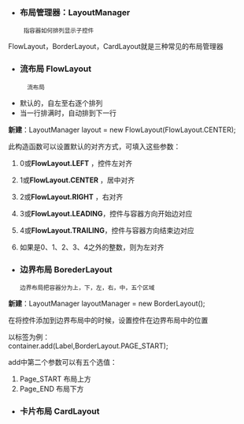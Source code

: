 - ### 布局管理器：LayoutManager
       指容器如何排列显示子控件

FlowLayout，BorderLayout，CardLayout就是三种常见的布局管理器

- ### 流布局 FlowLayout
        流布局
    
- 默认的，自左至右逐个排列
- 当一行排满时，自动排到下一行

**新建**：LayoutManager layout = new FlowLayout(FlowLayout.CENTER);

此构造函数可以设置默认的对齐方式，可填入这些参数：

1. 0或**FlowLayout.LEFT** ，控件左对齐

2. 1或**FlowLayout.CENTER** ，居中对齐

3. 2或**FlowLayout.RIGHT** ，右对齐

4. 3或**FlowLayout.LEADING**，控件与容器方向开始边对应

5. 4或**FlowLayout.TRAILING**，控件与容器方向结束边对应

6. 如果是0、1、2、3、4之外的整数，则为左对齐

- ### 边界布局 BorederLayout
      边界布局把容器分为上，下，左，右，中，五个区域
      
**新建**：LayoutManager layoutManager = new BorderLayout();

在将控件添加到边界布局中的时候，设置控件在边界布局中的位置

以标签为例：</br>
container.add(Label,BorderLayout.PAGE_START);

add中第二个参数可以有五个选值：</br>
1. Page_START  布局上方
2. Page_END  布局下方

- ### 卡片布局 CardLayout
